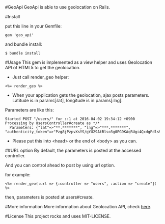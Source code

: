 #GeoApi
GeoApi is able to use geolocation on Rails.

#Install

put this line in your Gemfile:

```
gem 'geo_api'
```

and bundle install:

```
$ bundle install
```

#Usage
This gem is implemented as a view helper and uses Geolocation API of HTML5 to get the geolocation.

* Just call render_geo helper:
```
<%= render_geo %>
```
* When your application gets the geolocation, ajax posts parameters. Latitude is in params[:lat], longitude is in params[:lng].

 Parameters are like this:
```
Started POST "/users/" for ::1 at 2016-04-02 19:34:12 +0900
Processing by UsersController#create as */*
  Parameters: {"lat"=>"**.*******", "lng"=>"***.*******", "authenticity_token"=>"Pzg8jPzpvXsYS/gYU29AtRlso3g0FG9KAqRUgi4QxdgPdlsVidMLGQlJZeXsPOTyCIRicL9Ucm5KlPEpVlocUg=="}
```

* Please put this into \<head\> or the end of \<body\> as you can.

##URL option
By default, the parameters is posted at the accessed controller.

And you can control ahead to post by using url option.

for example:
```
<%= render_geo(:url => {:controller => "users", :action => "create"}) %>
```

then, parameters is posted at users#create.

#More information
More information about Geolocation API, check [here](https://developer.mozilla.org/en-US/docs/Web/API/Geolocation/getCurrentPosition).

#License
This project rocks and uses MIT-LICENSE.
